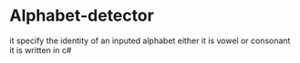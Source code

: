 # Alphabet-detector
it specify the identity of an inputed alphabet either it is vowel or consonant
it is written in c#
